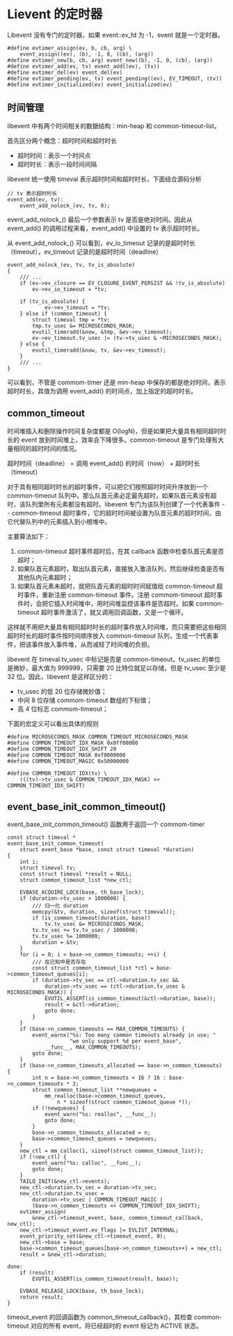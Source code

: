 # Lievent 的定时器
Libevent 没有专门的定时器，如果 event::ev_fd 为 -1，event 就是一个定时器。
```
#define evtimer_assign(ev, b, cb, arg) \
    event_assign((ev), (b), -1, 0, (cb), (arg))
#define evtimer_new(b, cb, arg) event_new((b), -1, 0, (cb), (arg))
#define evtimer_add(ev, tv) event_add((ev), (tv))
#define evtimer_del(ev) event_del(ev)
#define evtimer_pending(ev, tv) event_pending((ev), EV_TIMEOUT, (tv))
#define evtimer_initialized(ev) event_initialized(ev)
```

## 时间管理
libevent 中有两个时间相关的数据结构：min-heap 和 common-timeout-list。

首先区分两个概念：超时时间和超时时长
- 超时时间：表示一个时间点
- 超时时长：表示一段时间间隔

libevent 统一使用 timeval 表示超时时间和超时时长，下面结合源码分析
```
// tv 表示超时时长
event_add(ev, tv):
    event_add_nolock_(ev, tv, 0);
```
event_add_nolock_() 最后一个参数表示 tv 是否是绝对时间。因此从 event_add() 的调用过程来看，event_add() 中设置的 tv 表示超时时长。

从 event_add_nolock_() 可以看到，ev_io_timeout 记录的是超时时长（timeout），ev_timeout 记录的是超时时间（deadline）
```
event_add_nolock_(ev, tv, tv_is_absolute) 
{
    /// ...
    if (ev->ev_closure == EV_CLOSURE_EVENT_PERSIST && !tv_is_absolute)
        ev->ev_io_timeout = *tv;

    if (tv_is_absolute) {
            ev->ev_timeout = *tv;
    } else if (common_timeout) {
        struct timeval tmp = *tv;
        tmp.tv_usec &= MICROSECONDS_MASK;
        evutil_timeradd(&now, &tmp, &ev->ev_timeout);
        ev->ev_timeout.tv_usec |= (tv->tv_usec & ~MICROSECONDS_MASK);
    } else {
        evutil_timeradd(&now, tv, &ev->ev_timeout);
    }
    /// ...
}   
```
可以看到，不管是 commom-timer 还是 min-heap 中保存的都是绝对时间，表示超时时长，其值为调用 event_add() 的时间点，加上指定的超时时长。

## common_timeout
时间堆插入和删除操作时间复杂度都是 O(logN)，但是如果把大量具有相同超时时长的 event 放到时间堆上，效率会下降很多。common-timeout 是专门处理有大量相同的超时时间的情况。

超时时间（deadline） = 调用 event_add() 的时间（now） + 超时时长（timeout）

对于具有相同超时时长的超时事件，可以把它们按照超时时间升序放到一个 common-timeout 队列中。那么队首元素必定最先超时，如果队首元素没有超时，该队列里所有元素都没有超时。libevent 专门为该队列创建了一个代表事件 -- common-timeout 超时事件，它的超时时间被设置为队首元素的超时时间，由它代替队列中的元素插入到小根堆中。

主要算法如下：
1. common-timeout 超时事件超时后，在其 callback 函数中检查队首元素是否超时；
1. 如果队首元素超时，取出队首元素，直接放入激活队列，然后继续检查是否有其他队内元素超时；
1. 如果队首元素未超时，就把队首元素的超时时间赋值给 common-timeout 超时事件，重新注册 common-timeout 事件。注册 commom-timeout 超时事件时，会把它插入时间堆中，用时间堆监控该事件是否超时。如果 common-timeout 超时事件激活了，就又调用回调函数，又是一个循环。

这样就不用把大量具有相同超时时长的超时事件放入时间堆，而只需要把这些相同超时时长的超时事件按时间顺序放入 common-timeout 队列，生成一个代表事件，把该事件放入事件堆，从而减轻了时间堆的负担。

libevent 在 timeval.tv_usec 中标记是否是 common-timeout。tv_usec 的单位是微妙，最大值为 999999，只需要 20 比特位就足以存储，但是 tv_usec 至少是 32 位。因此，libevent 是这样区分的：

- tv_usec 的低 20 位存储微妙值；
- 中间 8 位存储 commom-timeout 数组的下标值；
- 高 4 位标志 commom-timeout；

下面的宏定义可以看出具体的规则
```
#define MICROSECONDS_MASK COMMON_TIMEOUT_MICROSECONDS_MASK
#define COMMON_TIMEOUT_IDX_MASK 0x0ff00000
#define COMMON_TIMEOUT_IDX_SHIFT 20
#define COMMON_TIMEOUT_MASK 0xf0000000
#define COMMON_TIMEOUT_MAGIC 0x50000000

#define COMMON_TIMEOUT_IDX(tv) \
    (((tv)->tv_usec & COMMON_TIMEOUT_IDX_MASK) >> COMMON_TIMEOUT_IDX_SHIFT)
```

## event_base_init_common_timeout()
event_base_init_common_timeout() 函数用于返回一个 commom-timer
```
const struct timeval *
event_base_init_common_timeout(
    struct event_base *base, const struct timeval *duration)
{
    int i;
    struct timeval tv;
    const struct timeval *result = NULL;
    struct common_timeout_list *new_ctl;

    EVBASE_ACQUIRE_LOCK(base, th_base_lock);
    if (duration->tv_usec > 1000000) {
        /// 归一化 duration
        memcpy(&tv, duration, sizeof(struct timeval));
        if (is_common_timeout(duration, base))
            tv.tv_usec &= MICROSECONDS_MASK;
        tv.tv_sec += tv.tv_usec / 1000000;
        tv.tv_usec %= 1000000;
        duration = &tv;
    }
    for (i = 0; i < base->n_common_timeouts; ++i) {
        /// 在已知中是否存在
        const struct common_timeout_list *ctl = base->common_timeout_queues[i];
        if (duration->tv_sec == ctl->duration.tv_sec &&
            duration->tv_usec == (ctl->duration.tv_usec & MICROSECONDS_MASK)) {
            EVUTIL_ASSERT(is_common_timeout(&ctl->duration, base));
            result = &ctl->duration;
            goto done;
        }
    }
    if (base->n_common_timeouts == MAX_COMMON_TIMEOUTS) {
        event_warnx("%s: Too many common timeouts already in use; "
                    "we only support %d per event_base",
            __func__, MAX_COMMON_TIMEOUTS);
        goto done;
    }
    if (base->n_common_timeouts_allocated == base->n_common_timeouts) {
        int n = base->n_common_timeouts < 16 ? 16 : base->n_common_timeouts * 2;
        struct common_timeout_list **newqueues =
            mm_realloc(base->common_timeout_queues,
                n * sizeof(struct common_timeout_queue *));
        if (!newqueues) {
            event_warn("%s: realloc", __func__);
            goto done;
        }
        base->n_common_timeouts_allocated = n;
        base->common_timeout_queues = newqueues;
    }
    new_ctl = mm_calloc(1, sizeof(struct common_timeout_list));
    if (!new_ctl) {
        event_warn("%s: calloc", __func__);
        goto done;
    }
    TAILQ_INIT(&new_ctl->events);
    new_ctl->duration.tv_sec = duration->tv_sec;
    new_ctl->duration.tv_usec =
        duration->tv_usec | COMMON_TIMEOUT_MAGIC |
        (base->n_common_timeouts << COMMON_TIMEOUT_IDX_SHIFT);
    evtimer_assign(
        &new_ctl->timeout_event, base, common_timeout_callback, new_ctl);
    new_ctl->timeout_event.ev_flags |= EVLIST_INTERNAL;
    event_priority_set(&new_ctl->timeout_event, 0);
    new_ctl->base = base;
    base->common_timeout_queues[base->n_common_timeouts++] = new_ctl;
    result = &new_ctl->duration;

done:
    if (result)
        EVUTIL_ASSERT(is_common_timeout(result, base));

    EVBASE_RELEASE_LOCK(base, th_base_lock);
    return result;
}
```
timeout_event 的回调函数为 common_timeout_callback()，其检查 common-timeout 对应的所有 event，将已经超时的 event 标记为 ACTIVE 状态。